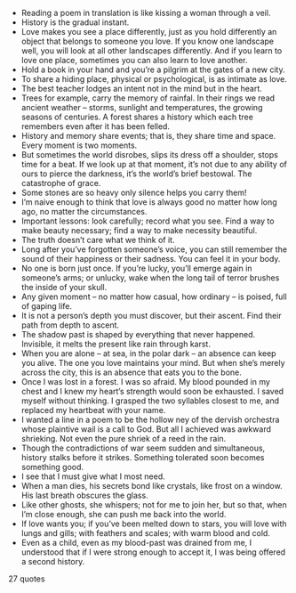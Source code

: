  - Reading a poem in translation is like kissing a woman through a veil.
 - History is the gradual instant.
 - Love makes you see a place differently, just as you hold differently an object that belongs to someone you love. If you know one landscape well, you will look at all other landscapes differently. And if you learn to love one place, sometimes you can also learn to love another.
 - Hold a book in your hand and you’re a pilgrim at the gates of a new city.
 - To share a hiding place, physical or psychological, is as intimate as love.
 - The best teacher lodges an intent not in the mind but in the heart.
 - Trees for example, carry the memory of rainfal. In their rings we read ancient weather – storms, sunlight and temperatures, the growing seasons of centuries. A forest shares a history which each tree remembers even after it has been felled.
 - History and memory share events; that is, they share time and space. Every moment is two moments.
 - But sometimes the world disrobes, slips its dress off a shoulder, stops time for a beat. If we look up at that moment, it’s not due to any ability of ours to pierce the darkness, it’s the world’s brief bestowal. The catastrophe of grace.
 - Some stones are so heavy only silence helps you carry them!
 - I’m naive enough to think that love is always good no matter how long ago, no matter the circumstances.
 - Important lessons: look carefully; record what you see. Find a way to make beauty necessary; find a way to make necessity beautiful.
 - The truth doesn’t care what we think of it.
 - Long after you’ve forgotten someone’s voice, you can still remember the sound of their happiness or their sadness. You can feel it in your body.
 - No one is born just once. If you’re lucky, you’ll emerge again in someone’s arms; or unlucky, wake when the long tail of terror brushes the inside of your skull.
 - Any given moment – no matter how casual, how ordinary – is poised, full of gaping life.
 - It is not a person’s depth you must discover, but their ascent. Find their path from depth to ascent.
 - The shadow past is shaped by everything that never happened. Invisible, it melts the present like rain through karst.
 - When you are alone – at sea, in the polar dark – an absence can keep you alive. The one you love maintains your mind. But when she’s merely across the city, this is an absence that eats you to the bone.
 - Once I was lost in a forest. I was so afraid. My blood pounded in my chest and I knew my heart’s strength would soon be exhausted. I saved myself without thinking. I grasped the two syllables closest to me, and replaced my heartbeat with your name.
 - I wanted a line in a poem to be the hollow ney of the dervish orchestra whose plaintive wail is a call to God. But all I achieved was awkward shrieking. Not even the pure shriek of a reed in the rain.
 - Though the contradictions of war seem sudden and simultaneous, history stalks before it strikes. Something tolerated soon becomes something good.
 - I see that I must give what I most need.
 - When a man dies, his secrets bond like crystals, like frost on a window. His last breath obscures the glass.
 - Like other ghosts, she whispers; not for me to join her, but so that, when I’m close enough, she can push me back into the world.
 - If love wants you; if you’ve been melted down to stars, you will love with lungs and gills; with feathers and scales; with warm blood and cold.
 - Even as a child, even as my blood-past was drained from me, I understood that if I were strong enough to accept it, I was being offered a second history.

27 quotes